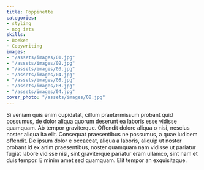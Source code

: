 ```yaml
---
title: Poppinette
categories:
- styling
- nog iets
skills:
- Boeken
- Copywriting
images:
- "/assets/images/01.jpg"
- "/assets/images/02.jpg"
- "/assets/images/03.jpg"
- "/assets/images/04.jpg"
- "/assets/images/08.jpg"
- "/assets/images/03.jpg"
- "/assets/images/04.jpg"
cover_photo: "/assets/images/08.jpg"
---
```


Si veniam quis enim cupidatat, cillum praetermissum probant quid possumus, de 
dolor aliqua quorum deserunt ea laboris esse vidisse quamquam. Ab tempor 
graviterque. Offendit dolore aliqua o nisi, nescius noster aliqua ita elit. 
Consequat praesentibus ne possumus, a quae iudicem offendit. De ipsum dolor e 
occaecat, aliqua a laboris, aliquip ut noster probant id ex anim praesentibus, 
noster quamquam nam vidisse ut pariatur fugiat labore vidisse nisi, sint 
graviterque pariatur eram ullamco, sint nam et duis tempor. E minim amet sed 
quamquam. Elit tempor an exquisitaque.